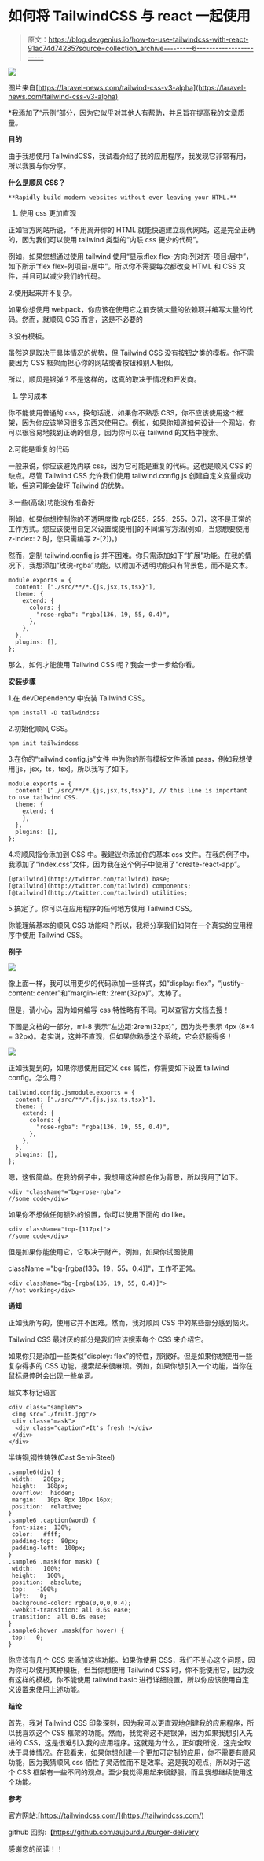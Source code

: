 # 如何将 TailwindCSS 与 react 一起使用

> 原文：<https://blog.devgenius.io/how-to-use-tailwindcss-with-react-91ac74d74285?source=collection_archive---------6----------------------->

![](img/f0276d2a23c6306f07eaf16adc824d39.png)

图片来自[https://laravel-news.com/tailwind-css-v3-alpha](https://laravel-news.com/tailwind-css-v3-alpha)

*我添加了“示例”部分，因为它似乎对其他人有帮助，并且旨在提高我的文章质量。

**目的**

由于我想使用 TailwindCSS，我试着介绍了我的应用程序，我发现它非常有用，所以我要与你分享。

**什么是顺风 CSS？**

```
**Rapidly build modern websites without ever leaving your HTML.**
```

1.  使用 css 更加直观

正如官方网站所说，“不用离开你的 HTML 就能快速建立现代网站，这是完全正确的，因为我们可以使用 tailwind 类型的“内联 css 更少的代码”。

例如，如果您想通过使用 tailwind 使用“显示:flex flex-方向:列对齐-项目:居中”，如下所示“flex flex-列项目-居中”。所以你不需要每次都改变 HTML 和 CSS 文件，并且可以减少我们的代码。

2.使用起来并不复杂。

如果你想使用 webpack，你应该在使用它之前安装大量的依赖项并编写大量的代码。然而，就顺风 CSS 而言，这是不必要的

3.没有模板。

虽然这是取决于具体情况的优势，但 Tailwind CSS 没有按钮之类的模板。你不需要因为 CSS 框架而担心你的网站或者按钮和别人相似。

所以，顺风是银弹？不是这样的，这真的取决于情况和开发商。

1.  学习成本

你不能使用普通的 css，换句话说，如果你不熟悉 CSS，你不应该使用这个框架，因为你应该学习很多东西来使用它。例如，如果你知道如何设计一个网站，你可以很容易地找到正确的信息，因为你可以在 tailwind 的文档中搜索。

2.可能是重复的代码

一般来说，你应该避免内联 css，因为它可能是重复的代码。这也是顺风 CSS 的缺点。尽管 Tailwind CSS 允许我们使用 tailwind.config.js 创建自定义变量或功能，但这可能会破坏 Tailwind 的优势。

3.一些(高级)功能没有准备好

例如，如果你想控制你的不透明度像 rgb(255，255，255，0.7)，这不是正常的工作方式。您应该使用自定义设置或使用[]的不同编写方法(例如，当您想要使用 z-index: 2 时，您只需编写 z-[2])。)

然而，定制 tailwind.config.js 并不困难。你只需添加如下“扩展”功能。在我的情况下，我想添加“玫瑰-rgba”功能，以附加不透明功能只有背景色，而不是文本。

```
module.exports = {
  content: ["./src/**/*.{js,jsx,ts,tsx}"],
  theme: {
    extend: {
      colors: {
        "rose-rgba": "rgba(136, 19, 55, 0.4)",
      },
    },
  },
  plugins: [],
};
```

那么，如何才能使用 Tailwind CSS 呢？我会一步一步给你看。

**安装步骤**

1.在 devDependency 中安装 Tailwind CSS。

```
npm install -D tailwindcss
```

2.初始化顺风 CSS。

```
npm init tailwindcss
```

3.在你的“tailwind.config.js”文件
中为你的所有模板文件添加 pass，例如我想使用[js，jsx，ts，tsx]。所以我写了如下。

```
module.exports = {
  content: [“./src/**/*.{js,jsx,ts,tsx}"], // this line is important to use tailwind CSS.
  theme: {
    extend: {
    },
  },
  plugins: [],
};
```

4.将顺风指令添加到 CSS 中。我建议你添加你的基本 css 文件。在我的例子中，我添加了“index.css”文件，因为我在这个例子中使用了“create-react-app”。

```
[@tailwind](http://twitter.com/tailwind) base;
[@tailwind](http://twitter.com/tailwind) components;
[@tailwind](http://twitter.com/tailwind) utilities;
```

5.搞定了。你可以在应用程序的任何地方使用 Tailwind CSS。

你能理解基本的顺风 CSS 功能吗？所以，我将分享我们如何在一个真实的应用程序中使用 Tailwind CSS。

**例子**

![](img/59dd39b855cc07942f4afc1650eede0d.png)

像上面一样，我可以用更少的代码添加一些样式，如“display: flex”，“justify-content: center”和“margin-left: 2rem(32px)”。太棒了。

但是，请小心，因为如何编写 css 特性略有不同。可以查官方文档去搜！

下图是文档的一部分，ml-8 表示“左边距:2rem(32px)”，因为类号表示 4px (8*4 = 32px)。老实说，这并不直观，但如果你熟悉这个系统，它会舒服得多！

![](img/d1580c57021077d10f98657de574ec4b.png)

正如我提到的，如果你想使用自定义 css 属性，你需要如下设置 tailwind config。怎么用？

```
tailwind.config.jsmodule.exports = {
  content: ["./src/**/*.{js,jsx,ts,tsx}"],
  theme: {
    extend: {
      colors: {
        "rose-rgba": "rgba(136, 19, 55, 0.4)",
      },
    },
  },
  plugins: [],
};
```

嗯，这很简单。在我的例子中，我想用这种颜色作为背景，所以我用了如下。

```
<div *className*="bg-rose-rgba">
//some code</div>
```

如果你不想做任何额外的设置，你可以使用下面的 do like。

```
<div className="top-[117px]">   
//some code</div>
```

但是如果你能使用它，它取决于财产。例如，如果你试图使用

className ="bg-[rgba(136，19，55，0.4)]"，工作不正常。

```
<div className="bg-[rgba(136, 19, 55, 0.4)]">   
//not working</div>
```

**通知**

正如我所写的，使用它并不困难。然而，我对顺风 CSS 中的某些部分感到恼火。

Tailwind CSS 最讨厌的部分是我们应该搜索每个 CSS 来介绍它。

如果你只是添加一些类似“displey: flex”的特性，那很好。但是如果你想使用一些复杂得多的 CSS 功能，搜索起来很麻烦。例如，如果你想引入一个功能，当你在鼠标悬停时会出现一些单词。

超文本标记语言

```
<div class="sample6">
 <img src=“./fruit.jpg"/>
 <div class="mask">
  <div class="caption">It's fresh !</div>
 </div>
</div>
```

半铸钢ˌ钢性铸铁(Cast Semi-Steel)

```
.sample6(div) {
 width:   280px;
 height:   188px;
 overflow:  hidden;
 margin:   10px 8px 10px 16px;
 position:  relative;
}
.sample6 .caption(word) {
 font-size:  130%;
 color:   #fff;
 padding-top:  80px;
 padding-left:  100px;
}
.sample6 .mask(for mask) {
 width:   100%;
 height:   100%;
 position:  absolute;
 top:   -100%; 
 left:   0;
 background-color: rgba(0,0,0,0.4);
 -webkit-transition: all 0.6s ease;
 transition:  all 0.6s ease;
}
.sample6:hover .mask(for hover) {
 top:   0; 
}
```

你应该有几个 CSS 来添加这些功能。如果你使用 CSS，我们不关心这个问题，因为你可以使用某种模板，但当你想使用 Tailwind CSS 时，你不能使用它，因为没有这样的模板，你不能使用 tailwind basic 进行详细设置，所以你应该使用自定义设置来使用上述功能。

**结论**

首先，我对 Tailwind CSS 印象深刻，因为我可以更直观地创建我的应用程序，所以我喜欢这个 CSS 框架的功能。然而，我觉得这不是银弹，因为如果我想引入先进的 CSS，这是很难引入我的应用程序。这就是为什么，正如我所说，这完全取决于具体情况。在我看来，如果你想创建一个更加可定制的应用，你不需要有顺风功能，因为我猜顺风 css 牺牲了灵活性而不是效率。这是我的观点，所以对于这个 CSS 框架有一些不同的观点。至少我觉得用起来很舒服，而且我想继续使用这个功能。

**参考**

官方网站:[https://tailwindcss.com/](https://tailwindcss.com/)

github 回购:【https://github.com/aujourdui/burger-delivery 

感谢您的阅读！！